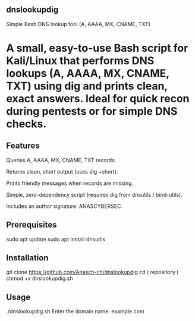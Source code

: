## dnslookupdig
Simple Bash DNS lookup tool (A, AAAA, MX, CNAME, TXT)

# A small, easy-to-use Bash script for Kali/Linux that performs DNS lookups (A, AAAA, MX, CNAME, TXT) using dig and prints clean, exact answers. Ideal for quick recon during pentests or for simple DNS checks.
## Features

Queries A, AAAA, MX, CNAME, TXT records.

Returns clean, short output (uses dig +short).

Prints friendly messages when records are missing.

Simple, zero-dependency script (requires dig from dnsutils / bind-utils).

Includes an author signature: ANASCYBERSEC.

## Prerequisites
sudo apt update
sudo apt install dnsutils

## Installation
git clone https://github.com/Anasch-ch/dnslookupdig
cd ( repository )
chmod +x dnslookupdig.sh


## Usage
./dnslookupdig.sh
Enter the domain name: example.com
